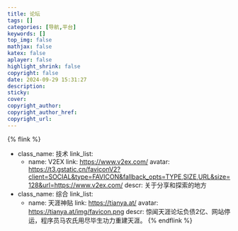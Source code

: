 ```yaml
---
title: 论坛
tags: []
categories: [导航,平台]
keywords: []
top_img: false
mathjax: false
katex: false
aplayer: false
highlight_shrink: false
copyright: false
date: 2024-09-29 15:31:27
description:
sticky:
cover:
copyright_author:
copyright_author_href:
copyright_url:
---
```



{% flink %}
- class_name: 技术
  link_list:
    - name: V2EX
      link: https://www.v2ex.com/
      avatar: https://t3.gstatic.cn/faviconV2?client=SOCIAL&type=FAVICON&fallback_opts=TYPE,SIZE,URL&size=128&url=https://www.v2ex.com/
      descr: 关于分享和探索的地方
- class_name: 综合
  link_list:
    - name: 天涯神贴
      link: https://tianya.at/
      avatar: https://tianya.at/img/favicon.png
      descr: 惊闻天涯论坛负债2亿、网站停运，程序员马农氏用尽毕生功力重建天涯。
{% endflink %}